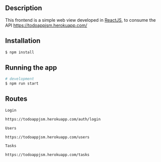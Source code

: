 ## Description

This frontend is a simple web view developed in [ReactJS](https://pt-br.reactjs.org/), to consume the API https://todoappjsm.herokuapp.com/
## Installation

```bash
$ npm install
```

## Running the app

```bash
# development
$ npm run start
```
## Routes

```bash
Login

https://todoappjsm.herokuapp.com/auth/login

Users

https://todoappjsm.herokuapp.com/users

Tasks

https://todoappjsm.herokuapp.com/tasks
